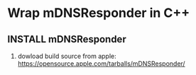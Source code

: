 # Wrap mDNSResponder in C++

## INSTALL mDNSResponder

1. dowload build source from apple: https://opensource.apple.com/tarballs/mDNSResponder/